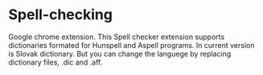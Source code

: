 # Spell-checking

Google chrome extension.
This Spell checker extension supports dictionaries formated for Hunspell and Aspell programs.
In current version is Slovak dictionary. But you can change the languege by replacing dictionary files, .dic and .aff.